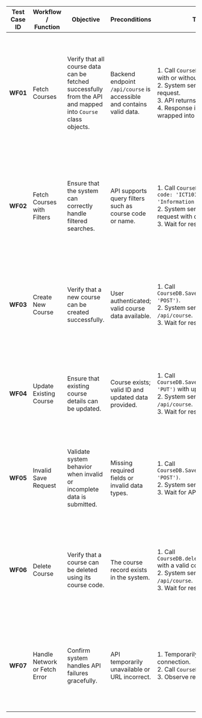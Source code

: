 
| **Test Case ID** | **Workflow / Function**       | **Objective**                                                                                                | **Preconditions**                                                     | **Test Steps**                                                                                                                                                                                                   | **Expected Result**                                                                                                                                                                                   |
| ---------------- | ----------------------------- | ------------------------------------------------------------------------------------------------------------ | --------------------------------------------------------------------- | ---------------------------------------------------------------------------------------------------------------------------------------------------------------------------------------------------------------- | ----------------------------------------------------------------------------------------------------------------------------------------------------------------------------------------------------- |
| **WF01**         | Fetch Courses                 | Verify that all course data can be fetched successfully from the API and mapped into `Course` class objects. | Backend endpoint `/api/course` is accessible and contains valid data. | 1. Call `CourseDB.FetchCourses()` with or without parameters.  <br>2. System sends authenticated GET request.  <br>3. API returns JSON response.  <br>4. Response is parsed and wrapped into `Course` instances. | - Response returns `success: true`.  <br>- Returns a list of `Course` objects with valid data.  <br>- Each course includes any associated `Major` objects.  <br>- No network or parsing errors occur. |
| **WF02**         | Fetch Courses with Filters    | Ensure that the system can correctly handle filtered searches.                                               | API supports query filters such as course code or name.               | 1. Call `CourseDB.FetchCourses({ code: 'ICT101', name: 'Information Technology' })`.  <br>2. System sends authenticated GET request with query parameters.  <br>3. Wait for response.                            | - If matches found: `success: true`, list of filtered courses returned.  <br>- If no match: `success: false`, message “No courses match your filters”.                                                |
| **WF03**         | Create New Course             | Verify that a new course can be created successfully.                                                        | User authenticated; valid course data available.                      | 1. Call `CourseDB.SaveCourse(courseData, 'POST')`.  <br>2. System sends POST request to `/api/course`.  <br>3. Wait for response.                                                                                | - API returns success response.  <br>- Message confirms “Course created successfully”.  <br>- Course record appears in database.                                                                      |
| **WF04**         | Update Existing Course        | Ensure that existing course details can be updated.                                                          | Course exists; valid ID and updated data provided.                    | 1. Call `CourseDB.SaveCourse(courseData, 'PUT')` with updated info.  <br>2. System sends PUT request to `/api/course`.  <br>3. Wait for response.                                                                | - API returns updated course data.  <br>- Message confirms “Course updated successfully”.  <br>- Changes reflected in database.                                                                       |
| **WF05**         | Invalid Save Request          | Validate system behavior when invalid or incomplete data is submitted.                                       | Missing required fields or invalid data types.                        | 1. Call `CourseDB.SaveCourse(invalidData, 'POST')`.  <br>2. System sends POST request.  <br>3. Wait for API response.                                                                                            | - Response includes `error: true` and status code (e.g., 400).  <br>- Error message describes missing or invalid fields.                                                                              |
| **WF06**         | Delete Course                 | Verify that a course can be deleted using its course code.                                                   | The course record exists in the system.                               | 1. Call `CourseDB.deleteCourse(courseCode)` with a valid code.  <br>2. System sends DELETE request to `/api/course`.  <br>3. Wait for response.                                                                  | - Response confirms “Course deleted successfully”.  <br>- Record removed from the database.  <br>- Invalid code throws “Failed to delete course”.                                                     |
| **WF07**         | Handle Network or Fetch Error | Confirm system handles API failures gracefully.                                                              | API temporarily unavailable or URL incorrect.                         | 1. Temporarily break API connection.  <br>2. Call `CourseDB.FetchCourses()`.  <br>3. Observe returned response.                                                                                                  | - Returns `success: false` with error message: “Failed to fetch courses”.  <br>- System logs the error without crashing.                                                                              |














